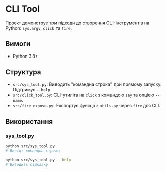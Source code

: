 # CLI Tool
Проєкт демонструє три підходи до створення CLI-інструментів на Python: `sys.argv`, `click` та `fire`.

## Вимоги
- Python 3.8+

## Структура
- `src/sys_tool.py`: Виводить "командна строка" при прямому запуску. Підтримує `--help`.
- `src/click_tool.py`: CLI-утиліта на `click` з командою `say` та опцією `--name`.
- `src/fire_expose.py`: Експортує функції з `utils.py` через `fire` для CLI.

## Використання

### sys_tool.py
```bash
python src/sys_tool.py
# Вивід: командна строка

python src/sys_tool.py --help
# Виводить підказку
